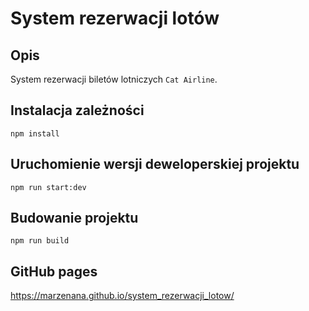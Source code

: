 # System rezerwacji lotów

## Opis

System rezerwacji biletów lotniczych `Cat Airline`.

## Instalacja zależności

`npm install`

## Uruchomienie wersji deweloperskiej projektu

`npm run start:dev`

## Budowanie projektu

`npm run build`

## GitHub pages

https://marzenana.github.io/system_rezerwacji_lotow/
